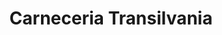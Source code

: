 ---
title: "Carneceria Transilvania"
url: /roquetas-de-mar/carneceria-transilvania/
shop: carnicero
---